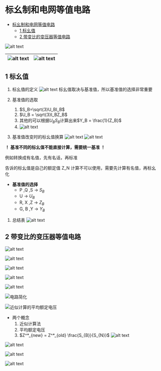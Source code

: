 # 标幺制和电网等值电路

- [标幺制和电网等值电路](#标幺制和电网等值电路)
  - [1 标幺值](#1-标幺值)
  - [2 带变比的变压器等值电路](#2-带变比的变压器等值电路)

![alt text](image-24.png)

| ![alt text](image-24.png) | ![alt text](image-25.png) |
| ------------------------- | ------------------------- |

## 1 标幺值

1. 标幺值的定义
   ![alt text](image-26.png)
   标幺值取决与基准值，所以基准值的选择非常重要

2. 基准值的选取

   1. $S_B=\sqrt{3}U_BI_B$
   2. $U_B = \sqrt{3}I_BZ_B$
   3. 其他的可以根据$U_B$$S_B$计算出来$Y_B = \frac{1}{Z_B}$
   4. ![alt text](image-27.png)

3. 基准值改变时的标幺值换算
   ![alt text](image-28.png)
   ![alt text](image-29.png)

**！ 基准不同的标幺值不能直接计算，需要统一基准 ！**

例如转换成有名值，先有名话，再标准

告诉的标幺值是自己的额定值 Z_N 计算不可以使用，需要先计算有名值，再标幺化

- **基准值的选择**
  - P ,Q ,S $\rightarrow$ $S_B$
  - U $\rightarrow$ $U_B$
  - R, X ,Z $\rightarrow$ $Z_B$
  - G, B ,Y $\rightarrow$ $Y_B$

1. 总结表
   ![alt text](image-30.png)

## 2 带变比的变压器等值电路

![alt text](image-31.png)

![alt text](image-32.png)

![alt text](image-33.png)

![alt text](image-34.png)

![alt text](image-35.png)

![电路简化](image-36.png)

![近似计算的平均额定电压](image-37.png)

- 两个概念
  1. 近似计算法
  2. 平均额定电压
  3. $Z^*_{new} = Z^*_{old} \frac{S_{B}}{S_{N}}$
![alt text](image-38.png)

![alt text](image-39.png)

![alt text](image-40.png)

![alt text](image-41.png)